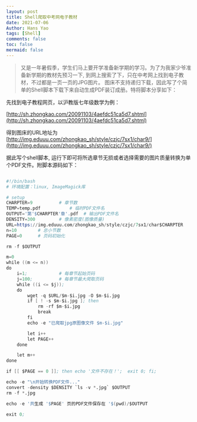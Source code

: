 ```yaml
---
layout: post
title: Shell爬取中考网电子教材
date: 2021-07-06
Author: Hans Yao
tags: [Shell]
comments: false
toc: false
mermaid: false
---
```


>又是一年暑假季，学生们马上要开学准备新学期的学习。为了为我家少爷准备新学期的教材先预习一下, 到网上搜索了下，只在中考网上找到电子教材，不过都是一页一页的JPG图片。 图床不支持递归下载，因此写了个简单的Shell脚本下载下来自动生成PDF装订成册。特将脚本分享如下：

<!--more-->

先找到电子教程网页，以沪教版七年级数学为例：

[http://sh.zhongkao.com/20091103/4aefdc51ca5d7.shtml](http://sh.zhongkao.com/20091103/4aefdc51ca5d7.shtml)

得到图床的URL地址为 [http://img.eduuu.com/zhongkao_sh/style/czjc/7sx1/char9/](http://img.eduuu.com/zhongkao_sh/style/czjc/7sx1/char9/)

据此写个shell脚本, 运行下即可将所选章节无损或者选择需要的图片质量转换为单个PDF文件。附脚本源码如下：

```s

#!/bin/bash
# 环境配置：linux, ImageMagick库

# setup
CHARPTER=9			# 章节数
TEMP=temp.pdf			# 临时PDF文件名
OUTPUT='第'$CHARPTER'章'.pdf	# 输出PDF文件名
DENSITY=300			# 像素密度(图像质量)
URL=https://img.eduuu.com/zhongkao_sh/style/czjc/7sx1/char$CHARPTER
n=10		# 总小节数
PAGE=0		# 页码初始化

rm -f $OUTPUT

m=0
while ((m <= n))
do
	i=1;			# 每章节起始页码
	j=100;  		# 每章节最大爬取页码
	while ((i <= $j));
	do
		wget -q $URL/$m-$i.jpg -O $m-$i.jpg
		if [ ! -s $m-$i.jpg ]; then 
			rm -rf $m-$i.jpg
			break
		fi
		echo -e "已爬取jpg原图像文件 $m-$i.jpg"

		let i++
		let PAGE++
	done

	let m++
done

if [[ $PAGE == 0 ]]; then echo '文件不存在！';  exit 0; fi;

echo -e "\n开始转换PDF文件..."
convert -density $DENSITY `ls -v *.jpg` $OUTPUT
rm -f *.jpg

echo -e '共生成 '$PAGE' 页的PDF文件保存在 '$(pwd)/$OUTPUT

exit 0;

```
